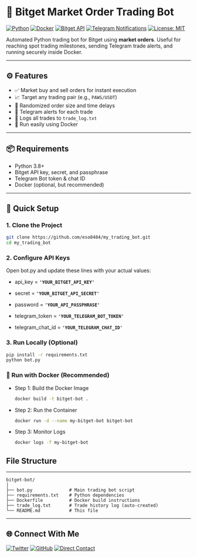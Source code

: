 
# 🦾 Bitget Market Order Trading Bot

[![Python](https://img.shields.io/badge/Python-3.8%2B-blue?logo=python)](https://www.python.org/)
[![Docker](https://img.shields.io/badge/Docker-Supported-blue?logo=docker)](https://www.docker.com/)
[![Bitget API](https://img.shields.io/badge/Exchange-Bitget-orange)](https://www.bitget.com/)
[![Telegram Notifications](https://img.shields.io/badge/Telegram-Enabled-blue?logo=telegram)](https://core.telegram.org/bots)
[![License: MIT](https://img.shields.io/badge/License-MIT-green.svg)](https://opensource.org/licenses/MIT)

Automated Python trading bot for Bitget using **market orders**. Useful for reaching spot trading milestones, sending Telegram trade alerts, and running securely inside Docker.

---

## ⚙️ Features

- ✅ Market buy and sell orders for instant execution
- 📈 Target any trading pair (e.g., `PAWS/USDT`)
- 🧠 Randomized order size and time delays
- 🔔 Telegram alerts for each trade
- 📁 Logs all trades to `trade_log.txt`
- 🐳 Run easily using Docker

---

## 📦 Requirements

- Python 3.8+
- Bitget API key, secret, and passphrase
- Telegram Bot token & chat ID
- Docker (optional, but recommended)

---

## 🚀 Quick Setup

### 1. Clone the Project

```bash
git clone https://github.com/eso8484/my_trading_bot.git
cd my_trading_bot
```
### 2. Configure API Keys

Open bot.py and update these lines with your actual values:

- api_key = **`'YOUR_BITGET_API_KEY'`**
- secret = **`'YOUR_BITGET_API_SECRET'`**
- password = **`'YOUR_API_PASSPHRASE'`**

- telegram_token = **`'YOUR_TELEGRAM_BOT_TOKEN'`**
- telegram_chat_id = **`'YOUR_TELEGRAM_CHAT_ID'`**

### 3. Run Locally (Optional)

```bash
pip install -r requirements.txt
python bot.py
```

### 🐳 Run with Docker (Recommended)

- Step 1: Build the Docker Image

    ```bash
    docker build -t bitget-bot .
    ```
- Step 2: Run the Container

    ```bash
    docker run -d --name my-bitget-bot bitget-bot
    ```
- Step 3: Monitor Logs

    ```bash
    docker logs -f my-bitget-bot
    ```

## File Structure

---
```
bitget-bot/
│
├── bot.py              # Main trading bot script
├── requirements.txt    # Python dependencies
├── Dockerfile          # Docker build instructions
├── trade_log.txt       # Trade history log (auto-created)
└── README.md           # This file
```

---
## **🌐 Connect With Me**

[![Twitter](https://img.shields.io/badge/Twitter-%231DA1F2.svg?style=for-the-badge&logo=Twitter&logoColor=white)](https://twitter.com/oche_21)
[![GitHub](https://img.shields.io/badge/github-%23121011.svg?style=for-the-badge&logo=github&logoColor=white)](https://github.com/eso8484)
[![Direct Contact](https://img.shields.io/badge/Direct_Contact-%23009688.svg?style=for-the-badge&logo=telegram&logoColor=white)](https://t.me/eso8484)
